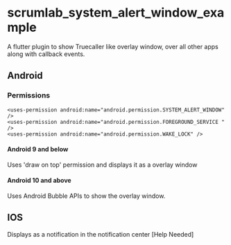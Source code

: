 # scrumlab_system_alert_window_example

A flutter plugin to show Truecaller like overlay window, over all other apps along with callback events.

## Android

### Permissions

    <uses-permission android:name="android.permission.SYSTEM_ALERT_WINDOW" />
    <uses-permission android:name="android.permission.FOREGROUND_SERVICE " />
    <uses-permission android:name="android.permission.WAKE_LOCK" />

#### Android 9 and below

Uses &#x27;draw on top&#x27; permission and displays it as a overlay window

#### Android 10 and above

Uses Android Bubble APIs to show the overlay window.


## IOS

Displays as a notification in the notification center [Help Needed]